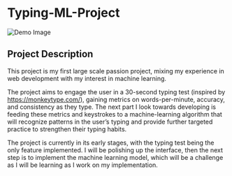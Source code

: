 # Typing-ML-Project

![Demo Image](./public/README-Demo.png)  

## Project Description

This project is my first large scale passion project, mixing my experience in web development with my interest in machine learning.  

The project aims to engage the user in a 30-second typing test (inspired by https://monkeytype.com/), gaining metrics on words-per-minute, accuracy, and consistency as they type. The next part I look towards developing is feeding these metrics and keystrokes to a machine-learning algorithm that will recognize patterns in the user’s typing and provide further targeted practice to strengthen their typing habits.  

The project is currently in its early stages, with the typing test being the only feature implemented. I will be polishing up the interface, then the next step is to implement the machine learning model, which will be a challenge as I will be learning as I work on my implementation.  
